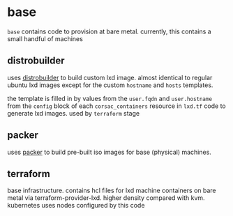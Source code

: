 # base

`base` contains code to provision at bare metal. currently, this contains a small handful of machines

## distrobuilder

uses [distrobuilder](https://github.com/lxc/distrobuilder) to build custom lxd image. almost identical to regular ubuntu lxd images except for the custom `hostname` and `hosts` templates.

the template is filled in by values from the `user.fqdn` and `user.hostname` from the `config` block of each `corsac_containers` resource in `lxd.tf`
code to generate lxd images. used by `terraform` stage

## packer

uses [packer](https://packer.io) to build pre-built iso images for base (physical) machines.

## terraform

base infrastructure. contains hcl files for lxd machine containers on bare metal via terraform-provider-lxd. higher density compared with kvm. kubernetes uses nodes configured by this code
